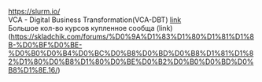 https://slurm.io/  
VCA - Digital Business Transformation(VCA-DBT) [link](https://vmwarelearningzone.vmware.com/oltpublish/site/coursePlayer.do?dispatch=show&courseSessionId=cb9ca5fd-de3d-11e7-a6ac-0cc47a352510)  
Большое кол-во курсов купленное сообща (link)(https://skladchik.com/forums/%D0%9A%D1%83%D1%80%D1%81%D1%8B-%D0%BF%D0%BE-%D0%B0%D0%B4%D0%BC%D0%B8%D0%BD%D0%B8%D1%81%D1%82%D1%80%D0%B8%D1%80%D0%BE%D0%B2%D0%B0%D0%BD%D0%B8%D1%8E.16/)
